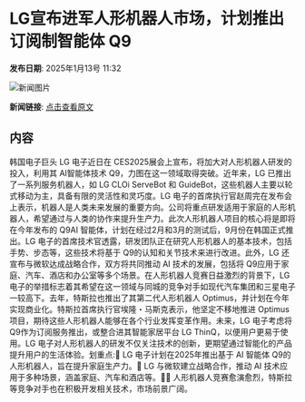 # LG宣布进军人形机器人市场，计划推出订阅制智能体 Q9

**发布日期**: 2025年1月13号 11:32

![新闻图片](https://pic.chinaz.com/picmap/thumb/201812281425268161_0.jpg)

**新闻链接**: [点击查看原文](https://www.aibase.com/zh/news/14658)

## 内容

韩国电子巨头 LG 电子近日在 CES2025展会上宣布，将加大对人形机器人研发的投入，利用其 AI智能体技术 Q9，力图在这一领域取得突破。近年来，LG 已推出了一系列服务机器人，如 LG CLOi ServeBot 和 GuideBot，这些机器人主要以轮式移动为主，具备有限的灵活性和灵巧度。LG 电子的首席执行官赵周完在发布会上表示，机器人是人类未来发展的重要方向。公司将重点研发适用于家庭的人形机器人，希望通过与人类的协作来提升生产力。此次人形机器人项目的核心将是即将在今年发布的 Q9AI 智能体，计划在经过2月和3月的测试后，9月份在韩国正式推出。LG 电子的首席技术官透露，研发团队正在研究人形机器人的基本技术，包括手势、步态等，这些技术将基于 Q9的认知和关节技术来进行改进。此外，LG 还宣布与微软达成战略合作，双方将共同推动 AI 技术的发展，包括将 Q9应用于家庭、汽车、酒店和办公室等多个场景。在人形机器人竞赛日益激烈的背景下，LG 电子的举措标志着其希望在这一领域与同城的竞争对手如现代汽车集团和三星电子一较高下。去年，特斯拉也推出了其第二代人形机器人 Optimus，并计划在今年实现商业化。特斯拉首席执行官埃隆・马斯克表示，他坚定不移地推进 Optimus 项目，期待这些人形机器人能够在各个行业发挥变革作用。未来，LG 电子考虑将 Q9作为订阅服务推出，或整合进其智能家居平台 LG ThinQ，以便用户更易于使用。LG 电子对人形机器人的研发不仅关注技术的创新，更期望通过智能化的产品提升用户的生活体验。划重点:🤖 LG 电子计划在2025年推出基于 AI 智能体 Q9的人形机器人，旨在提升家庭生产力。🤝 LG 与微软建立战略合作，推动 AI 技术应用于多种场景，涵盖家庭、汽车和酒店等。🏃‍♂️ 人形机器人竞赛愈演愈烈，特斯拉等竞争对手也在积极开发相关技术，市场前景广阔。
